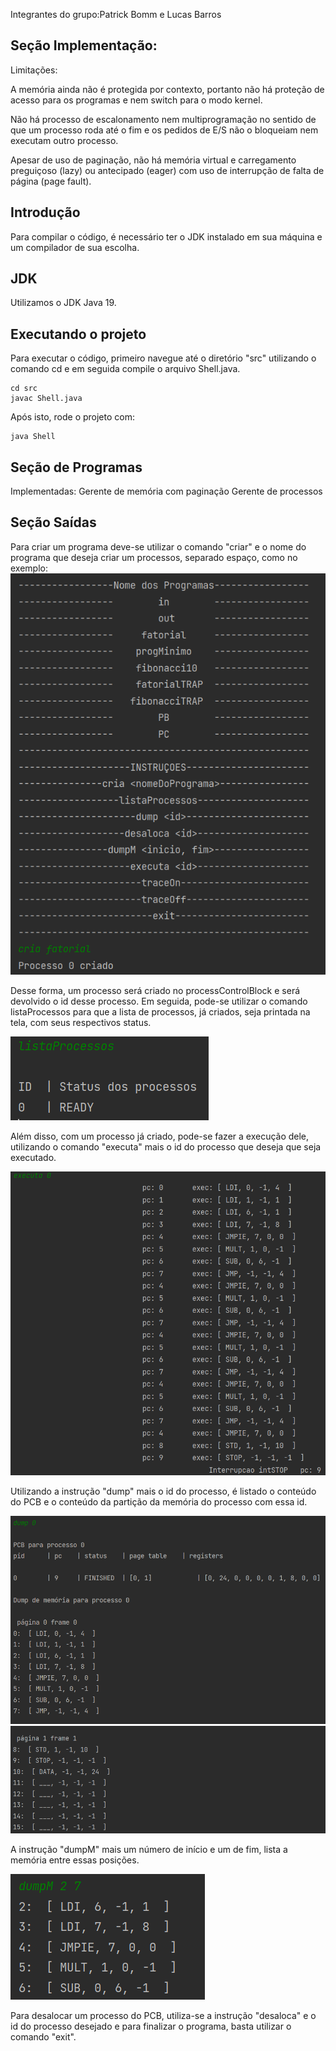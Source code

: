 Integrantes do grupo:Patrick Bomm e Lucas Barros

## Seção Implementação:

Limitações:

A memória ainda não é protegida por contexto, portanto não há proteção de acesso para os programas e nem switch para o
modo kernel.

Não há processo de escalonamento nem multiprogramação no sentido de que um processo roda até o fim e os pedidos de E/S
não o bloqueiam nem executam outro processo.

Apesar de uso de paginação, não há memória virtual e carregamento preguiçoso (lazy) ou antecipado (eager) com uso de interrupção de falta de página (page fault).

## Introdução
Para compilar o código, é necessário ter o JDK instalado em sua máquina e um compilador de sua escolha.

## JDK
Utilizamos o JDK Java 19.

## Executando o projeto
Para executar o código, primeiro navegue até o diretório "src" utilizando o comando cd e em seguida compile o arquivo Shell.java.

```
cd src
javac Shell.java
```

Após isto, rode o projeto com:

```
java Shell
```

## Seção de Programas
Implementadas:
Gerente de memória com paginação
Gerente de processos

## Seção Saídas

Para criar um programa deve-se utilizar o comando "criar" e o nome do programa que deseja criar um processos, separado
espaço, como no exemplo:
![img.png](img.png)

Desse forma, um processo será criado no processControlBlock e será devolvido o id desse processo. Em seguida, pode-se
utilizar o comando listaProcessos para que a lista de processos, já criados, seja printada na tela, com seus respectivos status.

![img_1.png](img_1.png)

Além disso, com um processo já criado, pode-se fazer a execução dele, utilizando o comando "executa" mais o id do processo que
deseja que seja executado.

![img_2.png](img_2.png)

Utilizando a instrução "dump" mais o id do processo, é listado o conteúdo do PCB e o conteúdo da partição da memória do processo
com essa id.

![img_3.png](img_3.png)
![img_4.png](img_4.png)

A instrução "dumpM" mais um número de início e um de fim, lista a memória entre essas posições.

![img_5.png](img_5.png)

Para desalocar um processo do PCB, utiliza-se a instrução "desaloca" e o id do processo desejado e para finalizar o programa,
basta utilizar o comando "exit".
